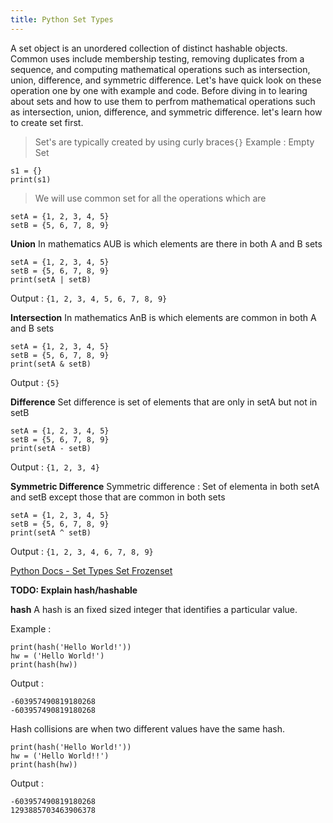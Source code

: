 ```yaml
---
title: Python Set Types
---
```

A set object is an unordered collection of distinct hashable objects. Common uses include membership testing, removing duplicates from a sequence, and computing mathematical operations such as intersection, union, difference, and symmetric difference. Let's have quick look on these operation one by one with example and code.
Before diving in to learing about sets and how to use them to perfrom mathematical operations such as intersection, union, difference, and symmetric difference. let's learn how to create set first.

> Set's are typically created by using curly braces`{}`
  Example :
  Empty Set
  ```
  s1 = {}
  print(s1)    
  ```

> We will use common set for all the operations which are 
```
setA = {1, 2, 3, 4, 5}
setB = {5, 6, 7, 8, 9}
```
**Union**
In mathematics AUB is which elements are there in both A and B sets

```
setA = {1, 2, 3, 4, 5}
setB = {5, 6, 7, 8, 9}
print(setA | setB)
```
Output :
`{1, 2, 3, 4, 5, 6, 7, 8, 9}`

**Intersection**
In mathematics AnB is which elements are common in both A and B sets

```
setA = {1, 2, 3, 4, 5}
setB = {5, 6, 7, 8, 9}
print(setA & setB)
```
Output :
`{5}`

**Difference**
Set difference is set of elements that are only in setA but not in setB
```
setA = {1, 2, 3, 4, 5}
setB = {5, 6, 7, 8, 9}
print(setA - setB)
```
Output :
`{1, 2, 3, 4}`

**Symmetric Difference**
Symmetric difference : Set of elementa in both setA and setB except those that are common in both sets

```
setA = {1, 2, 3, 4, 5}
setB = {5, 6, 7, 8, 9}
print(setA ^ setB)
```
Output :
`{1, 2, 3, 4, 6, 7, 8, 9}`


<a href='https://docs.python.org/3/library/stdtypes.html#set-types-set-frozenset' target='_blank' rel='nofollow'>Python Docs - Set Types Set Frozenset</a>

**TODO: Explain hash/hashable**

**hash**
A hash is an fixed sized integer that identifies a particular value.

Example :
```
print(hash('Hello World!'))
hw = ('Hello World!')
print(hash(hw))
```
Output :
```
-603957490819180268
-603957490819180268
```
Hash collisions are when two different values have the same hash.

```
print(hash('Hello World!'))
hw = ('Hello World!!')
print(hash(hw))
```
Output :
```
-603957490819180268
1293885703463906378
```
